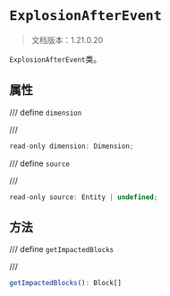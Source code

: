 # `ExplosionAfterEvent`

> 文档版本：1.21.0.20

`ExplosionAfterEvent`类。

## 属性

/// define
`dimension`


///

```js
read-only dimension: Dimension;
```


/// define
`source`


///

```js
read-only source: Entity | undefined;
```


## 方法

/// define
`getImpactedBlocks`


///

```js
getImpactedBlocks(): Block[]
```

